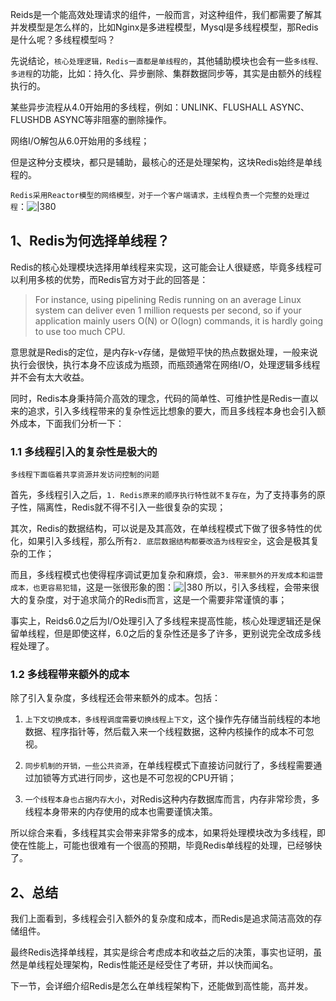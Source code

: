 
Reids是一个能高效处理请求的组件，一般而言，对这种组件，我们都需要了解其并发模型是怎么样的，比如Nginx是多进程模型，Mysql是多线程模型，那Redis是什么呢？多线程模型吗？

先说结论，`核心处理逻辑，Redis一直都是单线程的`，其他辅助模块也会有一些`多线程、多进程`的功能，比如：持久化、异步删除、集群数据同步等，其实是由额外的线程执行的。

某些异步流程从4.0开始用的多线程，例如：UNLINK、FLUSHALL ASYNC、FLUSHDB ASYNC等非阻塞的删除操作。

网络I/O解包从6.0开始用的多线程；

但是这种分支模块，都只是辅助，最核心的还是处理架构，这块Redis始终是单线程的。

`Redis采用Reactor模型的网络模型，对于一个客户端请求，主线程负责一个完整的处理过程`：![|380](https://my-obsidian-image.oss-cn-guangzhou.aliyuncs.com/2024/04/9d2018ff45769084125050ffd6f33b8a.png)
## 1、Redis为何选择单线程？

Redis的核心处理模块选择用单线程来实现，这可能会让人很疑惑，毕竟多线程可以利用多核的优势，而Redis官方对于此的回答是：
>For instance, using pipelining Redis running on an average Linux system can deliver even 1 million requests per second, so if your application mainly users O(N) or O(logn) commands, it is hardly going to use too much CPU.

意思就是Redis的定位，是内存k-v存储，是做短平快的热点数据处理，一般来说执行会很快，执行本身不应该成为瓶颈，而瓶颈通常在网络I/O，处理逻辑多线程并不会有太大收益。

同时，Redis本身秉持简介高效的理念，代码的简单性、可维护性是Redis一直以来的追求，引入多线程带来的复杂性远比想象的要大，而且多线程本身也会引入额外成本，下面我们分析一下：
### 1.1 多线程引入的复杂性是极大的

`多线程下面临着共享资源并发访问控制的问题`

首先，多线程引入之后，`1. Redis原来的顺序执行特性就不复存在`，为了支持事务的原子性，隔离性，Redis就不得不引入一些很复杂的实现；

其次，Redis的数据结构，可以说是及其高效，在单线程模式下做了很多特性的优化，如果引入多线程，那么所有`2. 底层数据结构都要改造为线程安全`，这会是极其复杂的工作；

而且，多线程模式也使得程序调试更加复杂和麻烦，会`3. 带来额外的开发成本和运营成本，也更容易犯错`，这是一张很形象的图：![|380](https://my-obsidian-image.oss-cn-guangzhou.aliyuncs.com/2024/04/2131d68a22e5b7601743013776a87bec.png)
所以，引入多线程，会带来很大的复杂度，对于追求简介的Redis而言，这是一个需要非常谨慎的事；

事实上，Reids6.0之后为I/O处理引入了多线程来提高性能，核心处理逻辑还是保留单线程，但是即使这样，6.0之后的复杂性还是多了许多，更别说完全改成多线程处理了。

### 1.2 多线程带来额外的成本

除了引入复杂度，多线程还会带来额外的成本。包括：

1. `上下文切换成本，多线程调度需要切换线程上下文`，这个操作先存储当前线程的本地数据、程序指针等，然后载入来一个线程数据，这种内核操作的成本不可忽视。

2. `同步机制的开销，一些公共资源`，在单线程模式下直接访问就行了，多线程需要通过加锁等方式进行同步，这也是不可忽视的CPU开销；

3. `一个线程本身也占据内存大小`，对Redis这种内存数据库而言，内存非常珍贵，多线程本身带来的内存使用的成本也需要谨慎决策。

所以综合来看，多线程其实会带来非常多的成本，如果将处理模块改为多线程，即使在性能上，可能也很难有一个很高的预期，毕竟Redis单线程的处理，已经够快了。

## 2、总结

我们上面看到，多线程会引入额外的复杂度和成本，而Redis是追求简洁高效的存储组件。

最终Redis选择单线程，其实是综合考虑成本和收益之后的决策，事实也证明，虽然是单线程处理架构，Redis性能还是经受住了考研，并以快而闻名。

下一节，会详细介绍Redis是怎么在单线程架构下，还能做到高性能，高并发。